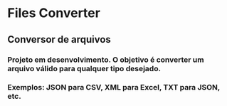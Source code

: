 # Files Converter
## Conversor de arquivos
### Projeto em desenvolvimento. O objetivo é converter um arquivo válido para qualquer tipo desejado.
### Exemplos: JSON para CSV, XML para Excel, TXT para JSON, etc.

